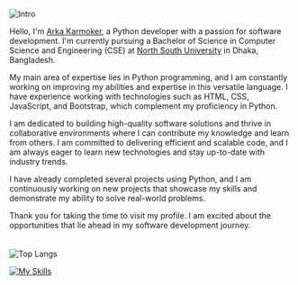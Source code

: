 <!---
ArkaKarmoker/ArkaKarmoker is a ✨ special ✨ repository because its `README.md` (this file) appears on your GitHub profile.
You can click the Preview link to take a look at your changes.
--->
<!-- ![Into](https://user-images.githubusercontent.com/91338507/190421115-e71f143f-32af-4734-83e4-1d4c9f8a7b49.png) -->
![Intro](https://user-images.githubusercontent.com/91338507/211417231-6819ffe9-ffbe-432b-8472-81cd7621d2d2.png)

Hello, I'm [Arka Karmoker](https://www.instagram.com/arka_karmoker/), a Python developer with a passion for software development. I'm currently pursuing a Bachelor of Science in Computer Science and Engineering (CSE) at [North South University](http://www.northsouth.edu/) in Dhaka, Bangladesh. 

My main area of expertise lies in Python programming, and I am constantly working on improving my abilities and expertise in this versatile language. I have experience working with technologies such as HTML, CSS, JavaScript, and Bootstrap, which complement my proficiency in Python.

I am dedicated to building high-quality software solutions and thrive in collaborative environments where I can contribute my knowledge and learn from others. I am committed to delivering efficient and scalable code, and I am always eager to learn new technologies and stay up-to-date with industry trends.

I have already completed several projects using Python, and I am continuously working on new projects that showcase my skills and demonstrate my ability to solve real-world problems.

Thank you for taking the time to visit my profile. I am excited about the opportunities that lie ahead in my software development journey.
<br><br><br>
![Top Langs](https://github-readme-stats.vercel.app/api/top-langs/?username=ArkaKarmoker&layout=donut)
<!-- [![Top Langs](https://github-readme-stats.vercel.app/api/top-langs/?username=ArkaKarmoker&layout=donut)](https://github.com/anuraghazra/github-readme-stats) -->
<!-- [![Anurag's GitHub stats](https://github-readme-stats.vercel.app/api?username=ArkaKarmoker)](https://github.com/anuraghazra/github-readme-stats) -->
<!-- ![Anurag's GitHub stats](https://github-readme-stats.vercel.app/api?username=ArkaKarmoker&rank_icon=github&theme=radical) -->
[![My Skills](https://skillicons.dev/icons?i=python,django,html,css,js,bootstrap,nodejs,mongodb,vscode,idea,java,mysql)](https://skillicons.dev)
